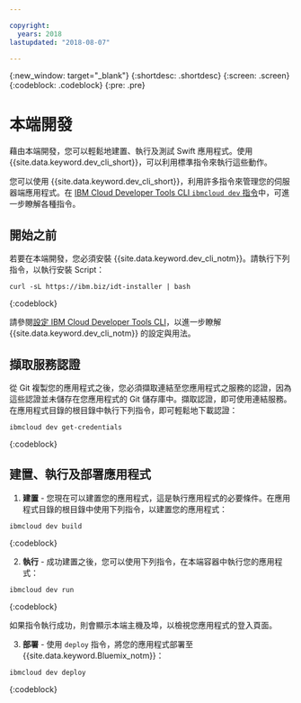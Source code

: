 ```yaml
---

copyright:
  years: 2018
lastupdated: "2018-08-07"

---
```

{:new_window: target="_blank"}
{:shortdesc: .shortdesc}
{:screen: .screen}
{:codeblock: .codeblock}
{:pre: .pre}

# 本端開發

藉由本端開發，您可以輕鬆地建置、執行及測試 Swift 應用程式。使用 {{site.data.keyword.dev_cli_short}}，可以利用標準指令來執行這些動作。 

您可以使用 {{site.data.keyword.dev_cli_short}}，利用許多指令來管理您的伺服器端應用程式。在 [IBM Cloud Developer Tools CLI `ibmcloud dev` 指令](/docs/cli/idt/commands.html)中，可進一步瞭解各種指令。

## 開始之前

若要在本端開發，您必須安裝 {{site.data.keyword.dev_cli_notm}}。請執行下列指令，以執行安裝 Script：
```
curl -sL https://ibm.biz/idt-installer | bash
```
{:codeblock}

請參閱[設定 IBM Cloud Developer Tools CLI](/docs/cli/idt/setting_up_idt.html)，以進一步瞭解 {{site.data.keyword.dev_cli_notm}} 的設定與用法。

## 擷取服務認證

從 Git 複製您的應用程式之後，您必須擷取連結至您應用程式之服務的認證，因為這些認證並未儲存在您應用程式的 Git 儲存庫中。擷取認證，即可使用連結服務。在應用程式目錄的根目錄中執行下列指令，即可輕鬆地下載認證：
```
ibmcloud dev get-credentials
```
{:codeblock}

## 建置、執行及部署應用程式

1. **建置** - 您現在可以建置您的應用程式，這是執行應用程式的必要條件。在應用程式目錄的根目錄中使用下列指令，以建置您的應用程式：
  ```
  ibmcloud dev build
  ```
  {:codeblock}

2. **執行** - 成功建置之後，您可以使用下列指令，在本端容器中執行您的應用程式：
  ```
  ibmcloud dev run
  ```
  {:codeblock}

  如果指令執行成功，則會顯示本端主機及埠，以檢視您應用程式的登入頁面。

3. **部署** - 使用 `deploy` 指令，將您的應用程式部署至 {{site.data.keyword.Bluemix_notm}}：
  ```
  ibmcloud dev deploy
  ```
  {:codeblock}
